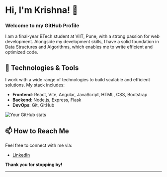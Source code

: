 # Hi, I'm Krishna! 👋  
### Welcome to my GitHub Profile

I am a final-year BTech student at VIIT, Pune, with a strong passion for web development. Alongside my development skills, I have a solid foundation in Data Structures and Algorithms, which enables me to write efficient and optimized code.


## 🔧 Technologies & Tools

I work with a wide range of technologies to build scalable and efficient solutions. My stack includes:

- **Frontend**: React, Vite, Angular, JavaScript, HTML, CSS, Bootstrap
- **Backend**: Node.js, Express, Flask
- **DevOps**: Git, GitHub


![Your GitHub stats](https://github-readme-stats.vercel.app/api?username=Krishna-gupta10&show_icons=true&theme=radical)



## 📫 How to Reach Me

Feel free to connect with me via:
- [LinkedIn]([https://www.linkedin.com/in/your-linkedin](https://www.linkedin.com/in/krishna-gupta-838627229/))


**Thank you for stopping by!**

---
